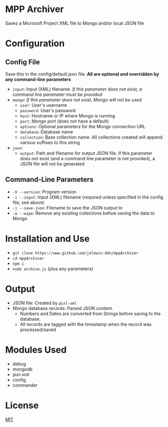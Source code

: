 # MPP Archiver
Saves a Microsoft Project XML file to Mongo and/or local JSON file

# Configuration
## Config File
Save this in the config/default.json file:
**All are optional and overridden by any command-line parameters**
* `input`: Input (XML) filename. *If this parameter does not exist, a command line parameter must be provided*
* `mongo`: *If this parameter does not exist, Mongo will not be used*
  * `user`: User's username
  * `password`: User's password
  * `host`: Hostname or IP where Mongo is running
  * `port`: Mongo port (does not have a default)
  * `options`: Optional parameters for the Mongo connection URL
  * `database`: Database name
  * `collection`: Base collection name. All collections created will append various suffixes to this string
* `json`:
  * `output`: Path and filename for output JSON file. If this parameter does not exist (and a command line parameter is not provided), a JSON file will not be generated
## Command-Line Parameters
* `-V --version`: Program version
* `-i --input`: Input (XML) filename (required unless specified in the config file; see above)
* `-j --save-json`: Filename to save the JSON output to
* `-w --wipe`: Remove any existing collections before saving the data to Mongo

# Installation and Use
* `git clone https://www.github.com/jolewis-ddn/mppArchiver`
* `cd mppArchiver`
* `npm i`
* `node archive.js` (plus any parameters)

# Output
* JSON file: Created by `pixl-xml`
* Mongo database records: Parsed JSON content.
  * Numbers and Dates are converted from Strings before saving to the database.
  * All records are tagged with the timestamp when the record was processed/saved
# Modules Used
* debug
* mongodb
* pixl-xml
* config
* commander

# License
[MIT](./LICENSE.txt)
